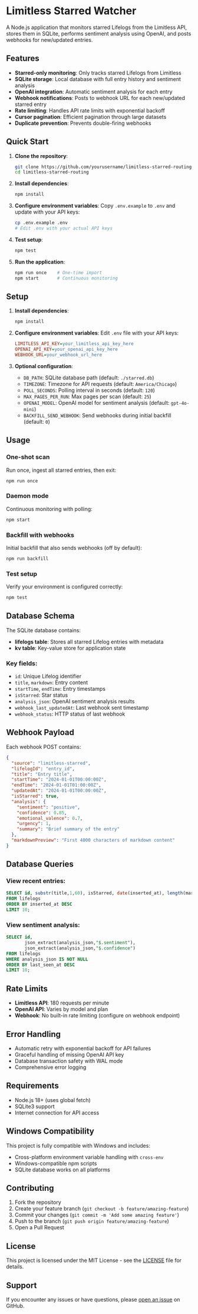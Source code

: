 # Limitless Starred Watcher

A Node.js application that monitors starred Lifelogs from the Limitless API, stores them in SQLite, performs sentiment analysis using OpenAI, and posts webhooks for new/updated entries.

## Features

- **Starred-only monitoring**: Only tracks starred Lifelogs from Limitless
- **SQLite storage**: Local database with full entry history and sentiment analysis
- **OpenAI integration**: Automatic sentiment analysis for each entry
- **Webhook notifications**: Posts to webhook URL for each new/updated starred entry
- **Rate limiting**: Handles API rate limits with exponential backoff
- **Cursor pagination**: Efficient pagination through large datasets
- **Duplicate prevention**: Prevents double-firing webhooks

## Quick Start

1. **Clone the repository**:
   ```bash
   git clone https://github.com/yourusername/limitless-starred-routing.git
   cd limitless-starred-routing
   ```

2. **Install dependencies**:
   ```bash
   npm install
   ```

3. **Configure environment variables**:
   Copy `.env.example` to `.env` and update with your API keys:
   ```bash
   cp .env.example .env
   # Edit .env with your actual API keys
   ```

4. **Test setup**:
   ```bash
   npm test
   ```

5. **Run the application**:
   ```bash
   npm run once    # One-time import
   npm start       # Continuous monitoring
   ```

## Setup

1. **Install dependencies**:
   ```bash
   npm install
   ```

2. **Configure environment variables**:
   Edit `.env` file with your API keys:
   ```ini
   LIMITLESS_API_KEY=your_limitless_api_key_here
   OPENAI_API_KEY=your_openai_api_key_here
   WEBHOOK_URL=your_webhook_url_here
   ```

3. **Optional configuration**:
   - `DB_PATH`: SQLite database path (default: `./starred.db`)
   - `TIMEZONE`: Timezone for API requests (default: `America/Chicago`)
   - `POLL_SECONDS`: Polling interval in seconds (default: `120`)
   - `MAX_PAGES_PER_RUN`: Max pages per scan (default: `25`)
   - `OPENAI_MODEL`: OpenAI model for sentiment analysis (default: `gpt-4o-mini`)
   - `BACKFILL_SEND_WEBHOOK`: Send webhooks during initial backfill (default: `0`)

## Usage

### One-shot scan
Run once, ingest all starred entries, then exit:
```bash
npm run once
```

### Daemon mode
Continuous monitoring with polling:
```bash
npm start
```

### Backfill with webhooks
Initial backfill that also sends webhooks (off by default):
```bash
npm run backfill
```

### Test setup
Verify your environment is configured correctly:
```bash
npm test
```

## Database Schema

The SQLite database contains:

- **lifelogs table**: Stores all starred Lifelog entries with metadata
- **kv table**: Key-value store for application state

### Key fields:
- `id`: Unique Lifelog identifier
- `title`, `markdown`: Entry content
- `startTime`, `endTime`: Entry timestamps
- `isStarred`: Star status
- `analysis_json`: OpenAI sentiment analysis results
- `webhook_last_updatedAt`: Last webhook sent timestamp
- `webhook_status`: HTTP status of last webhook

## Webhook Payload

Each webhook POST contains:
```json
{
  "source": "limitless-starred",
  "lifelogId": "entry_id",
  "title": "Entry title",
  "startTime": "2024-01-01T00:00:00Z",
  "endTime": "2024-01-01T01:00:00Z",
  "updatedAt": "2024-01-01T00:00:00Z",
  "isStarred": true,
  "analysis": {
    "sentiment": "positive",
    "confidence": 0.85,
    "emotional_valence": 0.7,
    "urgency": 1,
    "summary": "Brief summary of the entry"
  },
  "markdownPreview": "First 4000 characters of markdown content"
}
```

## Database Queries

### View recent entries:
```sql
SELECT id, substr(title,1,60), isStarred, date(inserted_at), length(markdown) 
FROM lifelogs 
ORDER BY inserted_at DESC 
LIMIT 10;
```

### View sentiment analysis:
```sql
SELECT id, 
       json_extract(analysis_json,"$.sentiment"), 
       json_extract(analysis_json,"$.confidence") 
FROM lifelogs 
WHERE analysis_json IS NOT NULL 
ORDER BY last_seen_at DESC 
LIMIT 10;
```

## Rate Limits

- **Limitless API**: 180 requests per minute
- **OpenAI API**: Varies by model and plan
- **Webhook**: No built-in rate limiting (configure on webhook endpoint)

## Error Handling

- Automatic retry with exponential backoff for API failures
- Graceful handling of missing OpenAI API key
- Database transaction safety with WAL mode
- Comprehensive error logging

## Requirements

- Node.js 18+ (uses global fetch)
- SQLite3 support
- Internet connection for API access

## Windows Compatibility

This project is fully compatible with Windows and includes:
- Cross-platform environment variable handling with `cross-env`
- Windows-compatible npm scripts
- SQLite database works on all platforms

## Contributing

1. Fork the repository
2. Create your feature branch (`git checkout -b feature/amazing-feature`)
3. Commit your changes (`git commit -m 'Add some amazing feature'`)
4. Push to the branch (`git push origin feature/amazing-feature`)
5. Open a Pull Request

## License

This project is licensed under the MIT License - see the [LICENSE](LICENSE) file for details.

## Support

If you encounter any issues or have questions, please [open an issue](https://github.com/yourusername/limitless-starred-routing/issues) on GitHub.

